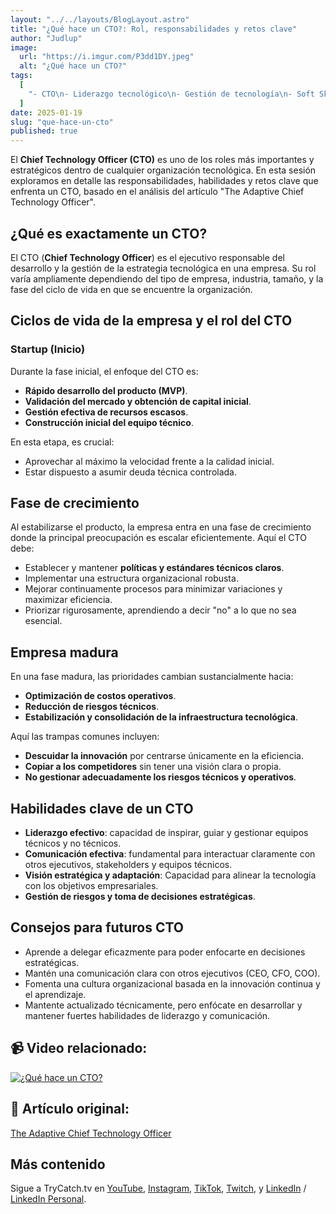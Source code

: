 ```yaml
---
layout: "../../layouts/BlogLayout.astro"
title: "¿Qué hace un CTO?: Rol, responsabilidades y retos clave"
author: "Judlup"
image:
  url: "https://i.imgur.com/P3dd1DY.jpeg"
  alt: "¿Qué hace un CTO?"
tags:
  [
    "- CTO\n- Liderazgo tecnológico\n- Gestión de tecnología\n- Soft Skills\n- Estrategia tecnológica\n- Innovación\n- Roles ejecutivos"
  ]
date: 2025-01-19
slug: "que-hace-un-cto"
published: true
---
```


El **Chief Technology Officer (CTO)** es uno de los roles más importantes y estratégicos dentro de cualquier organización tecnológica. En esta sesión exploramos en detalle las responsabilidades, habilidades y retos clave que enfrenta un CTO, basado en el análisis del artículo "The Adaptive Chief Technology Officer".

## ¿Qué es exactamente un CTO?

El CTO (**Chief Technology Officer**) es el ejecutivo responsable del desarrollo y la gestión de la estrategia tecnológica en una empresa. Su rol varía ampliamente dependiendo del tipo de empresa, industria, tamaño, y la fase del ciclo de vida en que se encuentre la organización.

## Ciclos de vida de la empresa y el rol del CTO

### Startup (Inicio)

Durante la fase inicial, el enfoque del CTO es:

- **Rápido desarrollo del producto (MVP)**.
- **Validación del mercado y obtención de capital inicial**.
- **Gestión efectiva de recursos escasos**.
- **Construcción inicial del equipo técnico**.

En esta etapa, es crucial:

- Aprovechar al máximo la velocidad frente a la calidad inicial.
- Estar dispuesto a asumir deuda técnica controlada.

## Fase de crecimiento

Al estabilizarse el producto, la empresa entra en una fase de crecimiento donde la principal preocupación es escalar eficientemente. Aquí el CTO debe:

- Establecer y mantener **políticas y estándares técnicos claros**.
- Implementar una estructura organizacional robusta.
- Mejorar continuamente procesos para minimizar variaciones y maximizar eficiencia.
- Priorizar rigurosamente, aprendiendo a decir "no" a lo que no sea esencial.

## Empresa madura

En una fase madura, las prioridades cambian sustancialmente hacia:

- **Optimización de costos operativos**.
- **Reducción de riesgos técnicos**.
- **Estabilización y consolidación de la infraestructura tecnológica**.

Aquí las trampas comunes incluyen:

- **Descuidar la innovación** por centrarse únicamente en la eficiencia.
- **Copiar a los competidores** sin tener una visión clara o propia.
- **No gestionar adecuadamente los riesgos técnicos y operativos**.

## Habilidades clave de un CTO

- **Liderazgo efectivo**: capacidad de inspirar, guiar y gestionar equipos técnicos y no técnicos.
- **Comunicación efectiva**: fundamental para interactuar claramente con otros ejecutivos, stakeholders y equipos técnicos.
- **Visión estratégica y adaptación**: Capacidad para alinear la tecnología con los objetivos empresariales.
- **Gestión de riesgos y toma de decisiones estratégicas**.

## Consejos para futuros CTO

- Aprende a delegar eficazmente para poder enfocarte en decisiones estratégicas.
- Mantén una comunicación clara con otros ejecutivos (CEO, CFO, COO).
- Fomenta una cultura organizacional basada en la innovación continua y el aprendizaje.
- Mantente actualizado técnicamente, pero enfócate en desarrollar y mantener fuertes habilidades de liderazgo y comunicación.

## 📹 Video relacionado:

[![¿Qué hace un CTO?](https://img.youtube.com/vi/ySS-LEihuFQ/0.jpg)](https://youtu.be/ySS-LEihuFQ "¿Qué hace un CTO?")

## 🔗 Artículo original:

[The Adaptive Chief Technology Officer](https://chubernetes.com/the-adaptive-chief-technology-officer-ed14d6455c95)

## Más contenido

Sigue a TryCatch.tv en [YouTube](https://www.youtube.com/trycatch_tv), [Instagram](https://www.instagram.com/trycatch_tv), [TikTok](https://www.tiktok.com/@trycatch.tv), [Twitch](https://www.twitch.tv/trycatch_tv), y [LinkedIn](https://www.linkedin.com/company/trycatch-tv) / [LinkedIn Personal](https://www.linkedin.com/in/judlup/).

